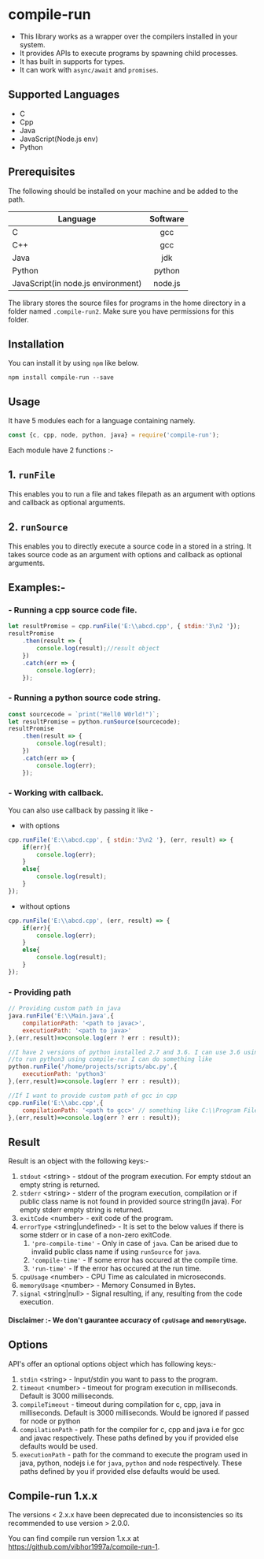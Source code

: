 compile-run
===================

- This library works as a wrapper over the compilers installed in your system.
- It provides APIs to execute programs by spawning child processes.
- It has built in supports for types.
- It can work with `async/await` and `promises`.

## Supported Languages 

- C
- Cpp
- Java
- JavaScript(Node.js env)
- Python


## Prerequisites

The following should be installed on your machine and be added to the path. 

| Language | Software |
|---------|:-------:|
|C | gcc |
|C++ | gcc |
|Java | jdk |
|Python | python |
|JavaScript(in node.js environment) | node.js |

The library stores the source files for programs in the home directory in a folder named `.compile-run2`. Make sure you have permissions for this folder.

## Installation

You can install it by using `npm` like below.

```shell
npm install compile-run --save
```

## Usage

It have 5 modules each for a language containing namely.

```javascript
const {c, cpp, node, python, java} = require('compile-run');
```
Each module have 2 functions :-

## 1. `runFile` 

This enables you to run a file and takes filepath as an argument with options and callback as optional arguments.

## 2. `runSource`
This enables 
you to directly execute a source code in a stored in a string. It takes source code as an argument with options and callback as optional arguments.

## Examples:-

### - Running a cpp source code file.

```javascript
let resultPromise = cpp.runFile('E:\\abcd.cpp', { stdin:'3\n2 '});
resultPromise
    .then(result => {
        console.log(result);//result object
    })
    .catch(err => {
        console.log(err);
    });
```

### - Running a python source code string.
```javascript
const sourcecode = `print("Hell0 W0rld!")`;
let resultPromise = python.runSource(sourcecode);
resultPromise
    .then(result => {
        console.log(result);
    })
    .catch(err => {
        console.log(err);
    });
```

### - Working with callback.

You can also use callback by passing it like -

- with options
```javascript
cpp.runFile('E:\\abcd.cpp', { stdin:'3\n2 '}, (err, result) => {
    if(err){
        console.log(err);
    }
    else{
        console.log(result);
    }
});
```
- without options
```javascript
cpp.runFile('E:\\abcd.cpp', (err, result) => {
    if(err){
        console.log(err);
    }
    else{
        console.log(result);
    }
});
```

### - Providing path

```javascript
// Providing custom path in java
java.runFile('E:\\Main.java',{
    compilationPath: '<path to javac>',
    executionPath: '<path to java>'
},(err,result)=>console.log(err ? err : result));
```

```javascript
//I have 2 versions of python installed 2.7 and 3.6. I can use 3.6 using python3
//to run python3 using compile-run I can do something like
python.runFile('/home/projects/scripts/abc.py',{
    executionPath: 'python3'
},(err,result)=>console.log(err ? err : result));
```

```javascript
//If I want to provide custom path of gcc in cpp
cpp.runFile('E:\\abc.cpp',{
    compilationPath: '<path to gcc>' // something like C:\\Program Files\\gcc\\bin
},(err,result)=>console.log(err ? err : result));
```

## Result

Result is an object with the following keys:-

1. `stdout` \<string> - stdout of the program execution. For empty stdout an empty string is returned.
2. `stderr` \<string> - stderr of the program execution, compilation or if public class name is not found in provided source string(In java). For empty stderr empty string is returned.
3. `exitCode` \<number> - exit code of the program.
4. `errorType` \<string|undefined> - It is set to the below values if there is some stderr or in case of a non-zero exitCode.
    1. `'pre-compile-time'` - Only in case of `java`. Can be arised due to invalid public class name if using `runSource` for `java`.
    2. `'compile-time'` - If some error has occured at the compile time.
    3. `'run-time'` - If the error has occured at the run time.
5. `cpuUsage` \<number> - CPU Time as calculated in microseconds.
6. `memoryUsage` \<number> - Memory Consumed in Bytes.
6. `signal` \<string|null> - Signal resulting, if any, resulting from the code execution.

#### Disclaimer :- We don't gaurantee accuracy of `cpuUsage` and `memoryUsage`.

## Options

API's offer an optional options object which has following keys:-

1. `stdin` \<string> - Input/stdin you want to pass to the program.
2. `timeout` \<number> - timeout for program execution in milliseconds. Default is 3000 milliseconds. 
3. `compileTimeout` - timeout during compilation for c, cpp, java in milliseconds. Default is 3000 milliseconds. Would be ignored if passed for node or python
4. `compilationPath` - path for the compiler for c, cpp and java i.e for gcc and javac respectively. These paths defined by you if provided else defaults would be used.
5. `executionPath` - path for the command to execute the program used in java, python, nodejs i.e for `java`, `python` and `node` respectively. These paths defined by you if provided else defaults would be used.

## Compile-run 1.x.x

The versions < 2.x.x have been deprecated due to inconsistencies so its recommended to use version > 2.0.0.

You can find compile run version 1.x.x at https://github.com/vibhor1997a/compile-run-1.